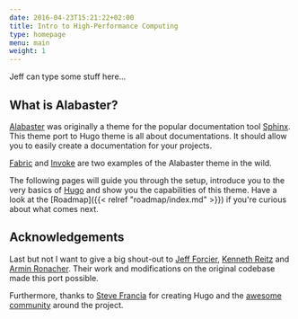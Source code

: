 ```yaml
---
date: 2016-04-23T15:21:22+02:00
title: Intro to High-Performance Computing 
type: homepage
menu: main
weight: 1
---
```


Jeff can type some stuff here...

## What is Alabaster?

[Alabaster](https://github.com/bitprophet/alabaster) was originally a theme for the popular documentation tool [Sphinx](http://www.sphinx-doc.org/en/stable/). This theme port to Hugo theme is all about documentations. It should allow you to easily create a documentation for your projects.

[Fabric](http://www.fabfile.org/) and [Invoke](http://www.pyinvoke.org/) are two examples of the Alabaster theme in the wild.

The following pages will guide you through the setup, introduce you to the very basics of [Hugo](https://gohugo.io) and show you the capabilities of this theme. Have a look at the [Roadmap]({{< relref "roadmap/index.md" >}}) if you're curious about what comes next.

## Acknowledgements

Last but not I want to give a big shout-out to [Jeff Forcier](https://github.com/bitprophet), [Kenneth Reitz](https://github.com/kennethreitz) and [Armin Ronacher](https://github.com/mitsuhiko). Their work and modifications on the original codebase made this port possible.

Furthermore, thanks to [Steve Francia](https://gihub.com/spf13) for creating Hugo and the [awesome community](https://github.com/spf13/hugo/graphs/contributors) around the project.
